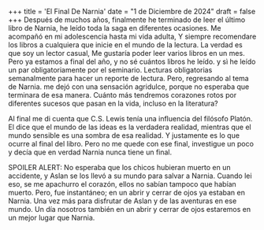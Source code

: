 +++
title = 'El Final De Narnia'
date = "1 de Diciembre de 2024"
draft = false
+++
Después de muchos años, finalmente he terminado de leer el último libro de Narnia, he leído toda la saga en diferentes ocasiones. Me acompañó en mi adolescencia hasta mi vida adulta, Y siempre recomendare los libros a cualquiera que inicie en el mundo de la lectura. La verdad es que soy un lector casual, Me gustaría poder leer varios libros en un mes. Pero ya estamos a final del año, y no sé cuántos libros he leído. y sì he leído un par obligatoriamente por el seminario. Lecturas obligatorias semanalmente para hacer un reporte de lectura. Pero, regresando al tema de Narnia. me dejó con una sensación agridulce, porque no esperaba que terminara de esa manera. Cuánto más tendremos corazones rotos por diferentes sucesos que pasan en la vida, incluso en la literatura? 

Al final me di cuenta que C.S. Lewis tenía una influencia del filósofo Platón. El dice que el mundo de las ideas es la verdadera realidad, mientras que el mundo sensible es una sombra de esa realidad. Y justamente es lo que ocurre al final del libro. Pero no me quede con ese final, investigue un poco y decía que en verdad Narnia nunca tiene un final. 

SPOILER ALERT: No esperaba que los chicos hubieran muerto en un accidente, y Aslan se los llevó a su mundo para salvar a Narnia. Cuando lei eso, se me apachurro el corazón, ellos no sabían tampoco que habían muerto. Pero, fue instantáneo; en un abrir y cerrar de ojos ya estaban en Narnia. Una vez más para disfrutar de Aslan y de las aventuras en ese mundo. Un día nosotros también en un abrir y cerrar de ojos estaremos en un mejor lugar que Narnia. 
